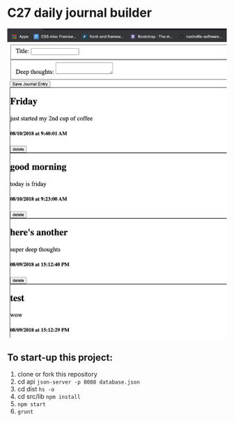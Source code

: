 # C27 daily journal builder

![screengrab](/c27_dailyjournal_screengrab.png)


## To start-up this project:
1. clone or fork this repository
1. cd api ```json-server -p 8088 database.json```
1. cd dist ``` hs -o ```
1. cd src/lib ```npm install``` 
1. ```npm start```
1. ```grunt```
